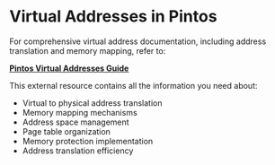 # Virtual Addresses in Pintos

For comprehensive virtual address documentation, including address translation and memory mapping, refer to:

**[Pintos Virtual Addresses Guide](https://pkuflyingpig.gitbook.io/pintos/appendix/reference-guide/virtual-addresses)**

This external resource contains all the information you need about:
- Virtual to physical address translation
- Memory mapping mechanisms
- Address space management
- Page table organization
- Memory protection implementation
- Address translation efficiency
